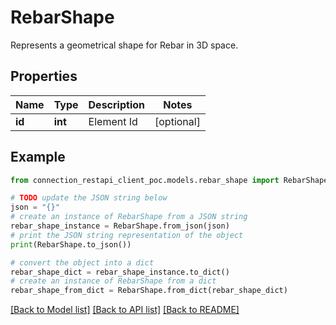 # RebarShape

Represents a geometrical shape for Rebar in 3D space.

## Properties

Name | Type | Description | Notes
------------ | ------------- | ------------- | -------------
**id** | **int** | Element Id | [optional] 

## Example

```python
from connection_restapi_client_poc.models.rebar_shape import RebarShape

# TODO update the JSON string below
json = "{}"
# create an instance of RebarShape from a JSON string
rebar_shape_instance = RebarShape.from_json(json)
# print the JSON string representation of the object
print(RebarShape.to_json())

# convert the object into a dict
rebar_shape_dict = rebar_shape_instance.to_dict()
# create an instance of RebarShape from a dict
rebar_shape_from_dict = RebarShape.from_dict(rebar_shape_dict)
```
[[Back to Model list]](../README.md#documentation-for-models) [[Back to API list]](../README.md#documentation-for-api-endpoints) [[Back to README]](../README.md)



